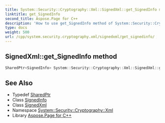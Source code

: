 ```yaml
---
title: System::Security::Cryptography::Xml::SignedXml::get_SignedInfo method
linktitle: get_SignedInfo
second_title: Aspose.Page for C++
description: 'How to use get_SignedInfo method of System::Security::Cryptography::Xml::SignedXml class in C++.'
type: docs
weight: 500
url: /cpp/system.security.cryptography.xml/signedxml/get_signedinfo/
---
```

## SignedXml::get_SignedInfo method




```cpp
SharedPtr<SignedInfo> System::Security::Cryptography::Xml::SignedXml::get_SignedInfo()
```

## See Also

* Typedef [SharedPtr](../../../system/sharedptr/)
* Class [SignedInfo](../../signedinfo/)
* Class [SignedXml](../)
* Namespace [System::Security::Cryptography::Xml](../../)
* Library [Aspose.Page for C++](../../../)
